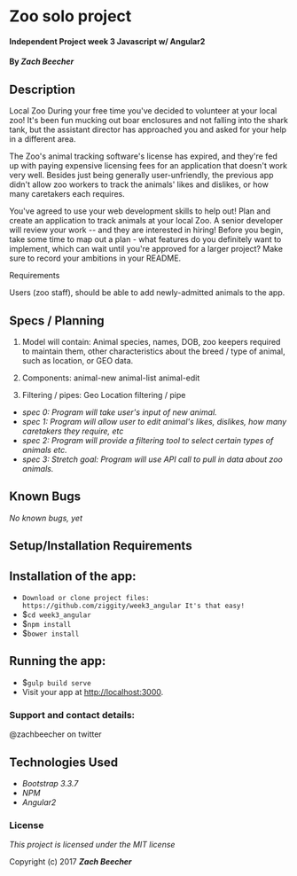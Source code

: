 # Zoo solo project

#### Independent Project week 3 Javascript w/ Angular2

#### By _**Zach Beecher**_

## Description

Local Zoo
During your free time you've decided to volunteer at your local zoo! It's been fun mucking out boar enclosures and not falling into the shark tank, but the assistant director has approached you and asked for your help in a different area.

The Zoo's animal tracking software's license has expired, and they're fed up with paying expensive licensing fees for an application that doesn't work very well. Besides just being generally user-unfriendly, the previous app didn't allow zoo workers to track the animals' likes and dislikes, or how many caretakers each requires.

You've agreed to use your web development skills to help out! Plan and create an application to track animals at your local Zoo. A senior developer will review your work -- and they are interested in hiring! Before you begin, take some time to map out a plan - what features do you definitely want to implement, which can wait until you're approved for a larger project? Make sure to record your ambitions in your README.

Requirements

Users (zoo staff), should be able to add newly-admitted animals to the app.

## Specs / Planning

1. Model will contain: Animal species, names, DOB, zoo keepers required to maintain them, other characteristics about the breed / type of animal, such as location, or GEO data.
2. Components:
  animal-new
  animal-list
  animal-edit

3. Filtering / pipes:
  Geo Location filtering / pipe

* _spec 0: Program will take user's input of new animal._
* _spec 1: Program will allow user to edit animal's likes, dislikes, how many caretakers they require, etc_
* _spec 2: Program will provide a filtering tool to select certain types of animals etc._
* _spec 3: Stretch goal: Program will use API call to pull in data about zoo animals._

## Known Bugs

_No known bugs, yet_

## Setup/Installation Requirements

## Installation of the app:

* `Download or clone project files: https://github.com/ziggity/week3_angular It's that easy!`
* $`cd week3_angular`
* $`npm install`
* $`bower install`

## Running the app:
* $`gulp build serve`
* Visit your app at [http://localhost:3000](http://localhost:3000).

### Support and contact details:

@zachbeecher on twitter

## Technologies Used
* _Bootstrap 3.3.7_
* _NPM_
* _Angular2_

### License

*This project is licensed under the MIT license*

Copyright (c) 2017 **_Zach Beecher_**
